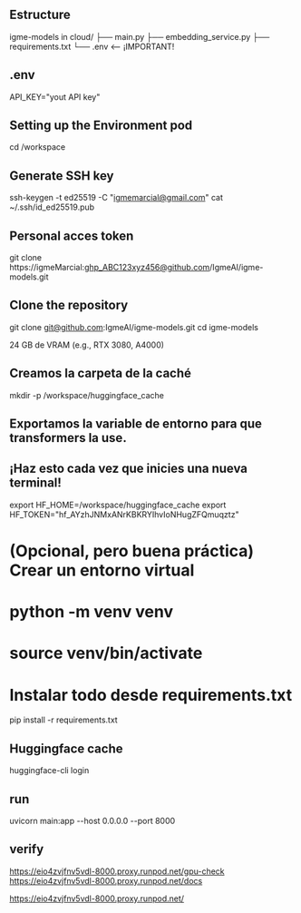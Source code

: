 

## Estructure

igme-models in cloud/
├── main.py
├── embedding_service.py
├── requirements.txt
└── .env  <-- ¡IMPORTANT!

## .env

API_KEY="yout API key"

## Setting up the Environment pod

cd /workspace

## Generate SSH key
ssh-keygen -t ed25519 -C "igmemarcial@gmail.com"
cat ~/.ssh/id_ed25519.pub

## Personal acces token 
git clone https://igmeMarcial:ghp_ABC123xyz456@github.com/IgmeAI/igme-models.git

## Clone the repository
git clone git@github.com:IgmeAI/igme-models.git
cd igme-models


24 GB de VRAM (e.g., RTX 3080, A4000)



## Creamos la carpeta de la caché
mkdir -p /workspace/huggingface_cache

## Exportamos la variable de entorno para que transformers la use.
## ¡Haz esto cada vez que inicies una nueva terminal!
export HF_HOME=/workspace/huggingface_cache
export HF_TOKEN="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" 


# (Opcional, pero buena práctica) Crear un entorno virtual
# python -m venv venv
# source venv/bin/activate

# Instalar todo desde requirements.txt
pip install -r requirements.txt


## Huggingface cache
huggingface-cli login

## run
uvicorn main:app --host 0.0.0.0 --port 8000

## verify

https://eio4zvjfnv5vdl-8000.proxy.runpod.net/gpu-check
https://eio4zvjfnv5vdl-8000.proxy.runpod.net/docs














https://eio4zvjfnv5vdl-8000.proxy.runpod.net/